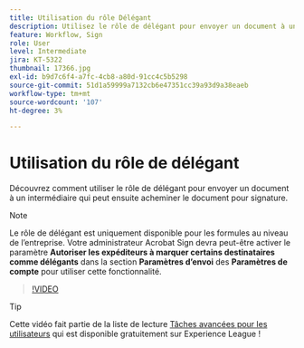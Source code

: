 ```yaml
---
title: Utilisation du rôle Délégant
description: Utilisez le rôle de délégant pour envoyer un document à un intermédiaire qui peut ensuite acheminer le document pour signature
feature: Workflow, Sign
role: User
level: Intermediate
jira: KT-5322
thumbnail: 17366.jpg
exl-id: b9d7c6f4-a7fc-4cb8-a80d-91cc4c5b5298
source-git-commit: 51d1a59999a7132cb6e47351cc39a93d9a38eaeb
workflow-type: tm+mt
source-wordcount: '107'
ht-degree: 3%

---
```


# Utilisation du rôle de délégant

Découvrez comment utiliser le rôle de délégant pour envoyer un document à un intermédiaire qui peut ensuite acheminer le document pour signature.

>[!NOTE]
>
>Le rôle de délégant est uniquement disponible pour les formules au niveau de l’entreprise. Votre administrateur Acrobat Sign devra peut-être activer le paramètre **Autoriser les expéditeurs à marquer certains destinataires comme délégants** dans la section **Paramètres d’envoi** des **Paramètres de compte** pour utiliser cette fonctionnalité.

>[!VIDEO](https://video.tv.adobe.com/v/343621?quality=12&learn=on&hidetitle=true)

>[!TIP]
>
>Cette vidéo fait partie de la liste de lecture [Tâches avancées pour les utilisateurs](https://experienceleague.adobe.com/en/playlists/acrobat-sign-perform-advanced-tasks-business-users) qui est disponible gratuitement sur Experience League !
